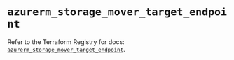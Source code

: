 # `azurerm_storage_mover_target_endpoint`

Refer to the Terraform Registry for docs: [`azurerm_storage_mover_target_endpoint`](https://registry.terraform.io/providers/hashicorp/azurerm/3.96.0/docs/resources/storage_mover_target_endpoint).
